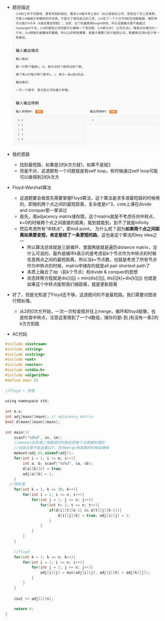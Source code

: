 * 题目描述![屏幕快照 2019-07-07 下午10.14.59.png](resources/4130A9FA3F21E179A7F5E7DE2CDBAF24.png)

* 我的思路
  * 找到最短路，如果是2的k次方就1，如果不是就2
  * 但是不对，这道题有一个问题就是有self loop，有时候通过self loop可能可以做得到2的k次方

* Floyd-Warshall算法
  * 这道题要会做首先需要掌握Floyd算法，这个算法是求多源最短路的时候用的，即随机两个点之间的最短距离，复杂度是n^3，cote上课在divide and conquer那一掌讲过
  * 首先，用adjacency matrix储存图，这个matrix就是不考虑任何中转点，k=0的时候两个点之间直接的距离，能到就能到，到不了就是infinity
  * 然后考虑所有“中转点”，即mid point， 为什么呢？因为**如果两个点之间距离如果要变短，肯定是绕了一条更短的路**。这也是这个算法的key idea之一
    * 所以算法总体就是三层循环，里面两层就是遍历distance matrix，没什么可说的，最外层循环k表示的是考虑前k个节点作为中转点的时候任意两点之间的最短距离，所以当k=节点数，也就是考虑了所有节点作为中转点的时候，matrix中储存的就是all pair shortest path了
    * 本质上融合了dp（前k个节点）和divide & conquer的思想
    * 状态转移方程就是dis[i][j] = min(dis[i][j], dis[i][k]+dis[k][j]) 也就是如果这个中转点能帮我们缩距离，就是更新距离

* 好了，但是光知道了Floyd还不够，这道题问的不是最短路。我们需要对图进行预处理。
  * 从2的0次方开始，一次一次检查图并往上merge，循环和floyd挺像，也是检查中转点，注意这里用到了一个d数组，储存的是i 到 j有没有一条2的k次方到路

* AC代码

```c
#include <iostream>
#include <string>
#include <cstring>
#include <set>
#include <vector>
#include <stdio.h>
#include <algorithm>
#define maxn 55

//Floyd + 倍增

using namespace std;

int m,n;
int adj[maxn][maxn]; // adjacency matrix
bool d[maxn][maxn][maxn];

int main(){
	scanf("%d%d", &n, &m);
	//memset在处理二维数组的时候会把每个元素都处理到
	//但是这里不能设置127，否则merge两条路的时候会爆掉
	memset(adj,62,sizeof(adj));
	for(int i = 1; i <= m; i++){
		int a, b; scanf("%d%d", &a, &b);
		d[a][b][0] = true;
		adj[a][b] = 1;
	}
  //预处理
	for(int k = 1; k <= 30; k++){
		for(int i = 1; i <= n; i++){
			for(int j = 1; j <= n; j++){
				for(int t= 1; t <= n; t++){
					if(d[i][t][k-1] && d[t][j][k-1]){
						d[i][j][k] = true; adj[i][j] = 1;
					}
				}
			}
		}
	}

	//floyd
	for(int k = 1; k <= n; k++){
		for(int i = 1; i <= n; i++){
			for(int j = 1; j <= n; j++){
				adj[i][j] = min(adj[i][j], adj[i][k] + adj[k][j]);
			}
		}
	}

	cout << adj[1][n];

	return 0;
}
```

